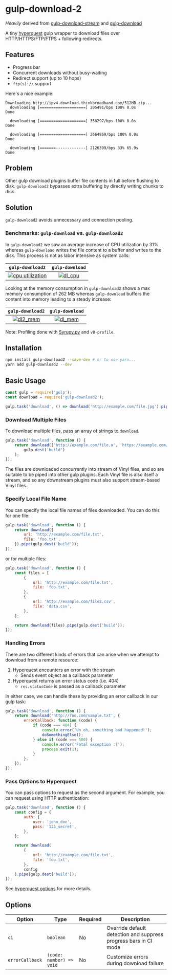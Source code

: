 # gulp-download-2

_Heavily_ derived from [gulp-download-stream](https://github.com/michalc/gulp-download-stream) and [gulp-download](https://github.com/Metrime/gulp-download)

A tiny [hyperquest](https://github.com/substack/hyperquest) gulp wrapper to download files over HTTP/HTTPS/FTP/FTPS + following redirects.

## Features

-   Progress bar
-   Concurrent downloads without busy-waiting
-   Redirect support (up to 10 hops)
-   `ftp(s)://` support

Here's a nice example:

```
Downloading http://ipv4.download.thinkbroadband.com/512MB.zip...
  downloading [====================] 205491/bps 100% 0.0s
Done

  downloading [====================] 358297/bps 100% 0.0s
Done

  downloading [====================] 2664869/bps 100% 0.0s
Done

  downloading [=======-------------] 2126399/bps 33% 65.9s
Done

```

## Problem

Other gulp download plugins buffer file contents in full before flushing to disk. `gulp-download2` bypasses extra buffering by directly writing chunks to disk.

## Solution

`gulp-download2` avoids unnecessary and connection pooling.

### Benchmarks: `gulp-download` vs. `gulp-download2`

In `gulp-download2` we saw an average increase of CPU utilization by 31% whereas `gulp-download` writes the file content to a buffer and writes to the disk. This process is not as labor intensive as system calls:

|                                         `gulp-download2`                                          |                                     `gulp-download`                                     |
| :-----------------------------------------------------------------------------------------------: | :-------------------------------------------------------------------------------------: |
| [![cpu utilization](https://preview.ibb.co/jmWC9k/dl2_cpu.png)](https://plot.ly/~djtthompson/20/) | [![dl_cpu](https://preview.ibb.co/fWqTh5/dl_cpu.png)](https://plot.ly/~djtthompson/22/) |

Looking at the memory consumption in `gulp-download2` shows a max memory consumption of 262 MB whereas `gulp-download` buffers the content into memory leading to a steady increase:

|                                     `gulp-download2`                                      |                                     `gulp-download`                                     |
| :---------------------------------------------------------------------------------------: | :-------------------------------------------------------------------------------------: |
| [![dl2_mem](https://preview.ibb.co/eexVvQ/dl2_mem.png)](https://plot.ly/~djtthompson/21/) | [![dl_mem](https://preview.ibb.co/hib125/dl_mem.png)](https://plot.ly/~djtthompson/23/) |

Note: Profiling done with [Syrupy.py](https://github.com/jeetsukumaran/Syrupy) and `v8-profile`.

## Installation

```bash
npm install gulp-download2 --save-dev # or to use yarn...
yarn add gulp-download2 --dev
```

## Basic Usage

```js
const gulp = require('gulp');
const download = require('gulp-download2');

gulp.task('download', () => download('http://example.com/file.jpg').pipe(gulp.dest('build')));
```

### Download Multiple Files

To download multiple files, pass an array of strings to `download`.

```js
gulp.task('download', function () {
    return download(['http://example.com/file.a', 'https://example.com/file.b']).pipe(
        gulp.dest('build')
    );
});
```

The files are downloaded concurrently into stream of Vinyl files, and so are suitable to be piped into other gulp plugins. Each Vinyl file is also itself a stream, and so any downstream plugins must also support stream-based Vinyl files.

### Specify Local File Name

You can specify the local file names of files downloaded. You can do this for one file:

```js
gulp.task('download', function () {
    return download({
        url: 'http://example.com/file.txt',
        file: 'foo.txt',
    }).pipe(gulp.dest('build'));
});
```

or for multiple files:

```js
gulp.task('download', function () {
    const files = [
        {
            url: 'http://example.com/file.txt',
            file: 'foo.txt',
        },
        {
            url: 'http://example.com/file2.csv',
            file: 'data.csv',
        },
    ];

    return download(files).pipe(gulp.dest('build'));
});
```

### Handling Errors

There are two different kinds of errors that can arise when we attempt to download from a remote resource:

1. Hyperquest encounters an error with the stream
    - Sends event object as a callback parameter
2. Hyperquest returns an error status code (i.e. 404)
    - `res.statusCode` is passed as a callback parameter

In either case, we can handle these by providing an error callback in our gulp task:

```js
gulp.task('download', function () {
    return download('http://foo.com/sample.txt', {
        errorCallback: function (code) {
            if (code === 404) {
                console.error('Un oh, something bad happened!');
                doSomethingElse();
            } else if (code === 500) {
                console.error('Fatal exception :(');
                process.exit(1);
            }
        },
    });
});
```

### Pass Options to Hyperquest

You can pass options to request as the second argument. For example, you can request using HTTP authentication:

```js
gulp.task('download', function () {
    const config = {
        auth: {
            user: 'john_doe',
            pass: '123_secret',
        },
    };

    return download(
        {
            url: 'http://example.com/file.txt',
            file: 'foo.txt',
        },
        config
    ).pipe(gulp.dest('build'));
});
```

See [hyperquest options](https://github.com/substack/hyperquest) for more details.

## Options

| Option          | Type                     | Required | Description                                                      |
| --------------- | ------------------------ | -------- | ---------------------------------------------------------------- |
| `ci`            | `boolean`                | No       | Override default detection and suppress progress bars in CI mode |
| `errorCallback` | `(code: number) => void` | No       | Customize errors during download failure                         |
